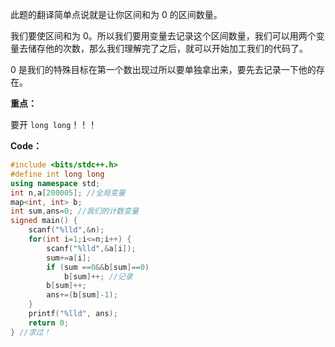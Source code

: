 此题的翻译简单点说就是让你区间和为 $0$ 的区间数量。

我们要使区间和为 $0$。所以我们要用变量去记录这个区间数量，我们可以用两个变量去储存他的次数，那么我们理解完了之后，就可以开始加工我们的代码了。

$0$ 是我们的特殊目标在第一个数出现过所以要单独拿出来，要先去记录一下他的存在。

**重点：**

要开 ```long long```！！！

**Code：**

```cpp
#include <bits/stdc++.h>
#define int long long 
using namespace std;
int n,a[200005]; //全局变量
map<int, int> b;
int sum,ans=0; //我们的计数变量
signed main() {
	scanf("%lld",&n);
	for(int i=1;i<=n;i++) {
		scanf("%lld",&a[i]);
		sum+=a[i];
		if (sum ==0&&b[sum]==0) 
			b[sum]++; //记录
		b[sum]++;
		ans+=(b[sum]-1);
	}
	printf("%lld", ans);
	return 0;
} //求过！
```